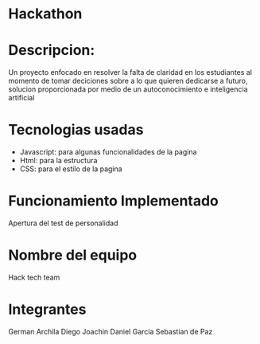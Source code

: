 # Hackathon

# Descripcion: 
  Un proyecto enfocado en resolver la falta de claridad en los estudiantes al    momento de tomar deciciones sobre a lo que quieren dedicarse a futuro,         solucion proporcionada por medio de un autoconocimiento e inteligencia         artificial

# Tecnologias usadas
- Javascript: para algunas funcionalidades de la pagina
- Html: para la estructura
- CSS: para el estilo de la pagina

# Funcionamiento Implementado
  Apertura del test de personalidad

# Nombre del equipo
  Hack tech team
  
# Integrantes
German Archila
Diego Joachin
Daniel Garcia
Sebastian de Paz
